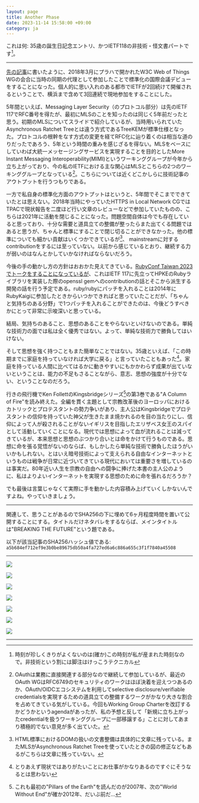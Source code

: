 ```yaml
---
layout: page
title: Another Phase
date: 2023-11-14 15:58:00 +09:00
category: ja
---
```


これは何: 35歳の誕生日記念エントリ、かつIETF118の非技術・怪文書パートです[^0]。

----

[先の記事](/ja/blue-orb.html)に書いたように、2018年3月にプラハで開かれたW3C Web of Things WGの会合に当時の同期の代理として参加したことで標準化の国際会議デビューをすることになった。個人的に思い入れのある都市でIETFが2回続けて開催されるということで、横浜まで含めて3回連続で現地参加をすることにした。

5年間といえば、Messaging Layer Security（のプロトコル部分）は先のIETF 117でRFC番号を得たが、最初にMLSのことを知ったのは同じく5年前だったと思う。初期のMLSについてスライドで紹介しているが、当時用いられていたAsynchronous Ratchet Treeとは違う方式であるTreeKEMが標準仕様となった。プロトコルの根幹をなす方式の変更を経てRFC化に辿り着くのは相当な道のりだったであろう、5年という時間の重みを感じざるを得ない。MLSをベースにしていわば大統一メッセージングサービスを実現することを目的としたMore Instant Messaging Interoperability(MIMI)というワーキンググループが今年から立ち上がっており、今の私のIETFにおける主な関心はMLSとこちらの2つのワーキンググループとなっている[^1]。こちらについては近くどこかしらに技術記事のアウトプットを行うつもりである。

一方で私自身の標準化方面のアウトプットはというと、5年間でそこまでできていたとは思えない。2018年当時にやっていたHTTPS in Local Network CGではTPACで現状報告を二度ほど行い文章のレビューなどで参加していたものの、こちらは2021年に活動を閉じることになった。問題空間自体は今でも存在していると思っており、十分な需要と道具立ての整備が整ったらまた出てくる問題ではあると思うが、ちゃんと標準にすることで閉じ切ることができなかった。他の標準についても細かい貢献はいくつかできているが[^2]、 mainstreamに対するcontributionをするには至っていない。以前から感じているとおり、継続する力が弱いのはなんとかしていかなければならないだろう。

今後の手の動かし方の方針はおおかた見えてきている。[RubyConf Taiwan 2023でトークをすることになっているが](https://2023.rubyconf.tw/)、これはIETF 117に先立ってHPKEのRubyライブラリを実装した際のopenssl gemへのcontributionの話とそこから派生する開発の話を行う予定である。ruby/rubyにパッチを入れることは2014年にRubyKaigiに参加したときからいつかできればと思っていたことだが、「ちゃんと気持ちのある分野」で1つパッチを入れることができたのは、今後どうすべきかにとって非常に示唆深いと思っている。

結局、気持ちのあること、思想のあることをやらないといけないのである。単純な技術力の面では私は全く優秀ではない。よって、単純な技術力で勝負してはいけない。

そして思想を強く持つこともまた簡単なことではない。35歳といえば、「この時期までに家庭を持っていなければ大学に戻る」と言っていたこともあった[^3]。家庭を持っている人間に比べてはるかに動きやすいにもかかわらず成果が出ていないということは、能力の不足もさることながら、意志、思想の強度が十分でない、ということなのだろう。

行きの飛行機でKen FollettのKingsbridgeシリーズ[^4]の第3巻である"A Column of Fire"を読み終えた。全編を貫く主題として宗教改革後のヨーロッパにおけるカトリックとプロテスタントの勢力争いがあり、主人公はKingsbridgeでプロテスタントの信仰を持っていた神父が生きたまま焼かれるのを目の当たりにし、信仰によって人が殺されることがないイギリスを目指したエリザベス女王のスパイとして活動していくことになる。現代では思想によって血が流れることは減ってきているが、本来思想と思想のぶつかり合いとは命をかけて行うものである。思想に命を張る覚悟がないのならば、もしかしたら単純な技術で勝負したほうがいいかもしれない。とはいえ暗号技術によって支えられる自由なインターネットというものは戦争が日常に近づいてきている現代においては重要さを増しているのは事実だ。80年近い人生を宗教の自由への闘争に捧げた本書の主人公のように、私はよりよいインターネットを実現する思想のために命を張れるだろうか？

でも最後は言葉じゃなくて実際に手を動かした内容積み上げていくしかないんですよね。やっていきましょう。

----

関連して、思うことがあるのでSHA256の下に埋めて6ヶ月程度時間を置いて公開することにする。タイトルだけネタバレをするならば、メインタイトルは"BREAKING THE FUTURE"という題である。

以下が該当記事のSHA256ハッシュ値である: `a5b684ef712ef9e3b0be89675db50a4fa727ed6a6c886a655c3f1f7840a45508`

----

![](/images/20231114/IMG_1054.JPG)

![](/images/20231114/IMG_1081.JPG)

![](/images/20231114/IMG_1088.JPG)

![](/images/20231114/IMG_1136.JPG)

![](/images/20231114/IMG_1143.JPG)

![](/images/20231114/IMG_1330.JPG)

![](/images/20231114/IMG_1335.JPG)

----

[^0]: 時刻が珍しくきりがよくないのは(確か)この時刻が私が産まれた時刻なので。非技術という割には脚注はけっこうテクニカル
[^1]: OAuthは業務に直接関連する部分なので継続して参加しているが、最近のOAuth WGはRFC6749のセキュリティのワークはほぼ決着を迎えつつあるのか、OAuth/OIDCエコシステムを利用してselective disclosure/verifiable credentialsを実現するための道具立ての整備するワークがかなり大きな割合を占めてきている気がしている。今回もWorking Group Charterを改訂するかどうかというagendaがあったが、私の予想と反して「新規に立ち上がったcredentialを扱うワーキンググループに一部移譲する」ことに対してあまり積極的でない意見が多く出ていた。
[^2]: HTML標準におけるDOMの扱いの文書整備は具体的に文章に残っている。またMLSがAsynchronous Ratchet Treeを使っていたときの図の修正などもあるがこちらは文章に残っていない。
[^3]: とりあえず現状ではありがたいことにお仕事がかなりあるのですぐにそうなるとは思わない
[^4]: これも最初の"Pillars of the Earth"を読んだのが2007年、次の"World Without End"が確か2012年、だいぶ前だ…

